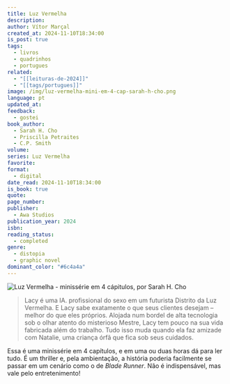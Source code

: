 ```yaml
---
title: Luz Vermelha
description: 
author: Vítor Marçal
created_at: 2024-11-10T18:34:00
is_post: true
tags:
  - livros
  - quadrinhos
  - portugues
related:
  - "[[leituras-de-2024]]"
  - "[[tags/portugues]]"
image: /img/luz-vermelha-mini-em-4-cap-sarah-h-cho.png
language: pt
updated_at: 
feedback:
  - gostei
book_author:
  - Sarah H. Cho
  - Priscilla Petraites
  - C.P. Smith
volume: 
series: Luz Vermelha
favorite: 
format:
  - digital
date_read: 2024-11-10T18:34:00
is_book: true
quote: 
page_number: 
publisher:
  - Awa Studios
publication_year: 2024
isbn: 
reading_status:
  - completed
genre:
  - distopia
  - graphic novel
dominant_color: "#6c4a4a"
---
```


![Luz Vermelha - minissérie em 4 cápitulos, por Sarah H. Cho](img/luz-vermelha-mini-em-4-cap-sarah-h-cho.png)

> Lacy é uma IA. profissional do sexo em um futurista Distrito da Luz Vermelha. E Lacy sabe exatamente o que seus clientes desejam – melhor do que eles próprios. Alojada num bordel de alta tecnologia sob o olhar atento do misterioso Mestre, Lacy tem pouco na sua vida fabricada além do trabalho. Tudo isso muda quando ela faz amizade com Natalie, uma criança órfã que fica sob seus cuidados.

Essa é uma minissérie em 4 capítulos, e em uma ou duas horas dá para ler tudo. É um thriller e, pela ambientação, a história poderia facilmente se passar em um cenário como o de _Blade Runner_. Não é indispensável, mas vale pelo entretenimento!